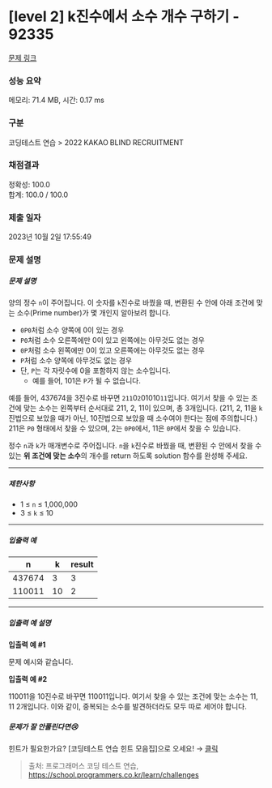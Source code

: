 # [level 2] k진수에서 소수 개수 구하기 - 92335 

[문제 링크](https://school.programmers.co.kr/learn/courses/30/lessons/92335) 

### 성능 요약

메모리: 71.4 MB, 시간: 0.17 ms

### 구분

코딩테스트 연습 > 2022 KAKAO BLIND RECRUITMENT

### 채점결과

정확성: 100.0<br/>합계: 100.0 / 100.0

### 제출 일자

2023년 10월 2일 17:55:49

### 문제 설명

<h5>문제 설명</h5>

<p>양의 정수 <code>n</code>이 주어집니다. 이 숫자를 <code>k</code>진수로 바꿨을 때, 변환된 수 안에 아래 조건에 맞는 소수(Prime number)가 몇 개인지 알아보려 합니다.</p>

<ul>
<li><code>0P0</code>처럼 소수 양쪽에 0이 있는 경우</li>
<li><code>P0</code>처럼 소수 오른쪽에만 0이 있고 왼쪽에는 아무것도 없는 경우</li>
<li><code>0P</code>처럼 소수 왼쪽에만 0이 있고 오른쪽에는 아무것도 없는 경우</li>
<li><code>P</code>처럼 소수 양쪽에 아무것도 없는 경우</li>
<li>단, <code>P</code>는 각 자릿수에 0을 포함하지 않는 소수입니다.

<ul>
<li>예를 들어, 101은 <code>P</code>가 될 수 없습니다.</li>
</ul></li>
</ul>

<p>예를 들어, 437674을 3진수로 바꾸면 <code>211</code>0<code>2</code>01010<code>11</code>입니다. 여기서 찾을 수 있는 조건에 맞는 소수는 왼쪽부터 순서대로 211, 2, 11이 있으며, 총 3개입니다. (211, 2, 11을 <code>k</code>진법으로 보았을 때가 아닌, 10진법으로 보았을 때 소수여야 한다는 점에 주의합니다.) 211은 <code>P0</code> 형태에서 찾을 수 있으며, 2는 <code>0P0</code>에서, 11은 <code>0P</code>에서 찾을 수 있습니다.</p>

<p>정수 <code>n</code>과 <code>k</code>가 매개변수로 주어집니다. <code>n</code>을 <code>k</code>진수로 바꿨을 때, 변환된 수 안에서 찾을 수 있는 <strong>위 조건에 맞는 소수</strong>의 개수를 return 하도록 solution 함수를 완성해 주세요.</p>

<hr>

<h5>제한사항</h5>

<ul>
<li>1 ≤ <code>n</code> ≤ 1,000,000</li>
<li>3 ≤ <code>k</code> ≤ 10</li>
</ul>

<hr>

<h5>입출력 예</h5>
<table class="table">
        <thead><tr>
<th>n</th>
<th>k</th>
<th>result</th>
</tr>
</thead>
        <tbody><tr>
<td>437674</td>
<td>3</td>
<td>3</td>
</tr>
<tr>
<td>110011</td>
<td>10</td>
<td>2</td>
</tr>
</tbody>
      </table>
<hr>

<h5>입출력 예 설명</h5>

<p><strong>입출력 예 #1</strong></p>

<p>문제 예시와 같습니다. </p>

<p><strong>입출력 예 #2</strong></p>

<p>110011을 10진수로 바꾸면 110011입니다. 여기서 찾을 수 있는 조건에 맞는 소수는 11, 11 2개입니다. 이와 같이, 중복되는 소수를 발견하더라도 모두 따로 세어야 합니다.</p>

<h5>문제가 잘 안풀린다면😢</h5>

<p>힌트가 필요한가요? [코딩테스트 연습 힌트 모음집]으로 오세요! → <a href="https://school.programmers.co.kr/learn/courses/14743?itm_content=lesson92335" target="_blank" rel="noopener">클릭</a></p>


> 출처: 프로그래머스 코딩 테스트 연습, https://school.programmers.co.kr/learn/challenges